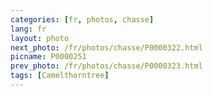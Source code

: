 ```yaml
---
categories: [fr, photos, chasse]
lang: fr
layout: photo
next_photo: /fr/photos/chasse/P0000322.html
picname: P0000251
prev_photo: /fr/photos/chasse/P0000323.html
tags: [Camelthorntree]
---
```

